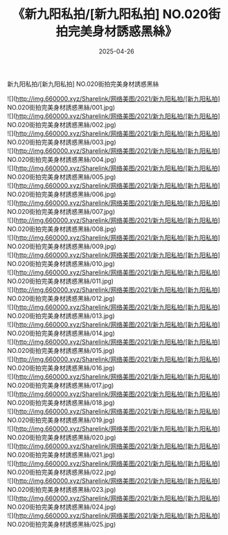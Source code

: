 ﻿---
layout: post
title:  《新九阳私拍/[新九阳私拍] NO.020街拍完美身材誘惑黑絲》
date:   2025-04-26
img: http://img.660000.xyz/Sharelink/网络美图/2021/新九阳私拍/[新九阳私拍] NO.020街拍完美身材誘惑黑絲/000.jpg
categories: [美女, 清纯, 唯美]
---

新九阳私拍/[新九阳私拍] NO.020街拍完美身材誘惑黑絲

 ![](http://img.660000.xyz/Sharelink/网络美图/2021/新九阳私拍/[新九阳私拍] NO.020街拍完美身材誘惑黑絲/001.jpg) <br>![](http://img.660000.xyz/Sharelink/网络美图/2021/新九阳私拍/[新九阳私拍] NO.020街拍完美身材誘惑黑絲/002.jpg) <br>![](http://img.660000.xyz/Sharelink/网络美图/2021/新九阳私拍/[新九阳私拍] NO.020街拍完美身材誘惑黑絲/003.jpg) <br>![](http://img.660000.xyz/Sharelink/网络美图/2021/新九阳私拍/[新九阳私拍] NO.020街拍完美身材誘惑黑絲/004.jpg) <br>![](http://img.660000.xyz/Sharelink/网络美图/2021/新九阳私拍/[新九阳私拍] NO.020街拍完美身材誘惑黑絲/005.jpg) <br>![](http://img.660000.xyz/Sharelink/网络美图/2021/新九阳私拍/[新九阳私拍] NO.020街拍完美身材誘惑黑絲/006.jpg) <br>![](http://img.660000.xyz/Sharelink/网络美图/2021/新九阳私拍/[新九阳私拍] NO.020街拍完美身材誘惑黑絲/007.jpg) <br>![](http://img.660000.xyz/Sharelink/网络美图/2021/新九阳私拍/[新九阳私拍] NO.020街拍完美身材誘惑黑絲/008.jpg) <br>![](http://img.660000.xyz/Sharelink/网络美图/2021/新九阳私拍/[新九阳私拍] NO.020街拍完美身材誘惑黑絲/009.jpg) <br>![](http://img.660000.xyz/Sharelink/网络美图/2021/新九阳私拍/[新九阳私拍] NO.020街拍完美身材誘惑黑絲/010.jpg) <br>![](http://img.660000.xyz/Sharelink/网络美图/2021/新九阳私拍/[新九阳私拍] NO.020街拍完美身材誘惑黑絲/011.jpg) <br>![](http://img.660000.xyz/Sharelink/网络美图/2021/新九阳私拍/[新九阳私拍] NO.020街拍完美身材誘惑黑絲/012.jpg) <br>![](http://img.660000.xyz/Sharelink/网络美图/2021/新九阳私拍/[新九阳私拍] NO.020街拍完美身材誘惑黑絲/013.jpg) <br>![](http://img.660000.xyz/Sharelink/网络美图/2021/新九阳私拍/[新九阳私拍] NO.020街拍完美身材誘惑黑絲/014.jpg) <br>![](http://img.660000.xyz/Sharelink/网络美图/2021/新九阳私拍/[新九阳私拍] NO.020街拍完美身材誘惑黑絲/015.jpg) <br>![](http://img.660000.xyz/Sharelink/网络美图/2021/新九阳私拍/[新九阳私拍] NO.020街拍完美身材誘惑黑絲/016.jpg) <br>![](http://img.660000.xyz/Sharelink/网络美图/2021/新九阳私拍/[新九阳私拍] NO.020街拍完美身材誘惑黑絲/017.jpg) <br>![](http://img.660000.xyz/Sharelink/网络美图/2021/新九阳私拍/[新九阳私拍] NO.020街拍完美身材誘惑黑絲/018.jpg) <br>![](http://img.660000.xyz/Sharelink/网络美图/2021/新九阳私拍/[新九阳私拍] NO.020街拍完美身材誘惑黑絲/019.jpg) <br>![](http://img.660000.xyz/Sharelink/网络美图/2021/新九阳私拍/[新九阳私拍] NO.020街拍完美身材誘惑黑絲/020.jpg) <br>![](http://img.660000.xyz/Sharelink/网络美图/2021/新九阳私拍/[新九阳私拍] NO.020街拍完美身材誘惑黑絲/021.jpg) <br>![](http://img.660000.xyz/Sharelink/网络美图/2021/新九阳私拍/[新九阳私拍] NO.020街拍完美身材誘惑黑絲/022.jpg) <br>![](http://img.660000.xyz/Sharelink/网络美图/2021/新九阳私拍/[新九阳私拍] NO.020街拍完美身材誘惑黑絲/023.jpg) <br>![](http://img.660000.xyz/Sharelink/网络美图/2021/新九阳私拍/[新九阳私拍] NO.020街拍完美身材誘惑黑絲/024.jpg) <br>![](http://img.660000.xyz/Sharelink/网络美图/2021/新九阳私拍/[新九阳私拍] NO.020街拍完美身材誘惑黑絲/025.jpg) <br>